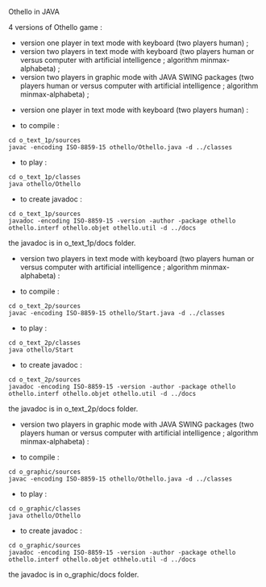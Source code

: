 Othello in JAVA

4 versions of Othello game :
- version one player in text mode with keyboard (two players human) ;
- version two players in text mode with keyboard (two players human or versus computer with artificial intelligence ; algorithm minmax-alphabeta) ;
- version two players in graphic mode with JAVA SWING packages (two players human or versus computer with artificial intelligence ; algorithm minmax-alphabeta) ;


* version one player in text mode with keyboard (two players human) :

- to compile :
```
cd o_text_1p/sources
javac -encoding ISO-8859-15 othello/Othello.java -d ../classes
```

- to play :
```
cd o_text_1p/classes
java othello/Othello
```

- to create javadoc :
```
cd o_text_1p/sources
javadoc -encoding ISO-8859-15 -version -author -package othello othello.interf othello.objet othello.util -d ../docs
```
the javadoc is in o_text_1p/docs folder.

* version two players in text mode with keyboard (two players human or versus computer with artificial intelligence ; algorithm minmax-alphabeta) :

- to compile :
```
cd o_text_2p/sources
javac -encoding ISO-8859-15 othello/Start.java -d ../classes
```

- to play :
```
cd o_text_2p/classes
java othello/Start
```

- to create javadoc :
```
cd o_text_2p/sources
javadoc -encoding ISO-8859-15 -version -author -package othello othello.interf othello.objet othello.util -d ../docs
```
the javadoc is in o_text_2p/docs folder.


* version two players in graphic mode with JAVA SWING packages (two players human or versus computer with artificial intelligence ; algorithm minmax-alphabeta) :

- to compile :
```
cd o_graphic/sources
javac -encoding ISO-8859-15 othello/Othello.java -d ../classes
```

- to play :
```
cd o_graphic/classes
java othello/Othello
```

- to create javadoc :
```
cd o_graphic/sources
javadoc -encoding ISO-8859-15 -version -author -package othello othello.interf othello.objet othhelo.util -d ../docs
```
the javadoc is in o_graphic/docs folder.

